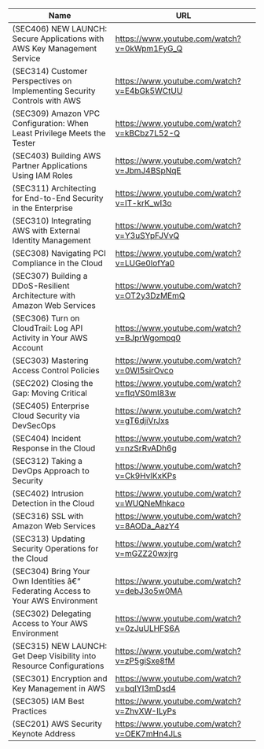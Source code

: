 | Name                                                                                     | URL                                              |
|------------------------------------------------------------------------------------------|--------------------------------------------------|
| (SEC406) NEW LAUNCH: Secure   Applications with AWS Key Management Service               | https://www.youtube.com/watch?v=0kWpm1FyG_Q      |
| (SEC314)   Customer Perspectives on Implementing Security Controls with AWS        | https://www.youtube.com/watch?v=E4bGk5WCtUU |
| (SEC309) Amazon VPC   Configuration: When Least Privilege Meets the Tester         | https://www.youtube.com/watch?v=kBCbz7L52-Q |
| (SEC403)   Building AWS Partner Applications Using IAM Roles                       | https://www.youtube.com/watch?v=JbmJ4BSpNqE |
| (SEC311) Architecting for   End-to-End Security in the Enterprise                  | https://www.youtube.com/watch?v=IT-krK_wI3o |
| (SEC310)   Integrating AWS with External Identity Management                       | https://www.youtube.com/watch?v=Y3uSYpFJVvQ |
| (SEC308) Navigating PCI   Compliance in the Cloud                                  | https://www.youtube.com/watch?v=LUGe0lofYa0 |
| (SEC307)   Building a DDoS-Resilient Architecture with Amazon Web Services         | https://www.youtube.com/watch?v=OT2y3DzMEmQ |
| (SEC306) Turn on CloudTrail: Log   API Activity in Your AWS Account                | https://www.youtube.com/watch?v=BJprWgompq0 |
| (SEC303)   Mastering Access Control Policies                                       | https://www.youtube.com/watch?v=0WI5sirOvco |
| (SEC202) Closing the Gap: Moving   Critical                                        | https://www.youtube.com/watch?v=fIqVS0mI83w |
| (SEC405)   Enterprise Cloud Security via DevSecOps                                 | https://www.youtube.com/watch?v=gT6djiVrJxs |
| (SEC404) Incident Response in   the Cloud                                          | https://www.youtube.com/watch?v=nzSrRvADh6g |
| (SEC312)   Taking a DevOps Approach to Security                                    | https://www.youtube.com/watch?v=Ck9HvlKxKPs |
| (SEC402) Intrusion Detection in   the Cloud                                        | https://www.youtube.com/watch?v=WUQNeMhkaco |
| (SEC316)   SSL with Amazon Web Services                                            | https://www.youtube.com/watch?v=8AODa_AazY4 |
| (SEC313) Updating Security   Operations for the Cloud                              | https://www.youtube.com/watch?v=mGZZ20wxjrg |
| (SEC304)   Bring Your Own Identities â€“ Federating Access to Your AWS Environment | https://www.youtube.com/watch?v=debJ3o5w0MA |
| (SEC302) Delegating Access to   Your AWS Environment                               | https://www.youtube.com/watch?v=0zJuULHFS6A |
| (SEC315)   NEW LAUNCH: Get Deep Visibility into Resource Configurations            | https://www.youtube.com/watch?v=zP5giSxe8fM |
| (SEC301) Encryption and Key   Management in AWS                                    | https://www.youtube.com/watch?v=bqIYI3mDsd4 |
| (SEC305)   IAM Best Practices                                                      | https://www.youtube.com/watch?v=ZhvXW-ILyPs |
| (SEC201) AWS Security Keynote   Address                                            | https://www.youtube.com/watch?v=OEK7mHn4JLs |
